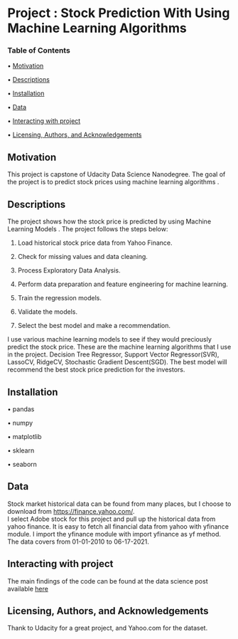 # Project : Stock Prediction With Using Machine Learning Algorithms


### Table of Contents
•	[Motivation](#Motivation)

•	[Descriptions](#Description)

•	[Installation](#Installation)

•	[Data](#Data)

•	[Interacting with project](#Interacting)

•	[Licensing, Authors, and Acknowledgements](#Licensing)


## Motivation <a name="Motivation"></a>

This project is capstone of Udacity Data Science Nanodegree. The goal of the project is to predict stock prices using machine learning algorithms . 



## Descriptions <a name="Descriptions"></a>

The project shows how the stock price is predicted by using Machine Learning Models . The project follows the steps below:

1. Load historical stock price data from Yahoo Finance.

2. Check for missing values and data cleaning.
 
3. Process Exploratory Data Analysis.

4. Perform data preparation and feature engineering for machine learning.

5. Train the regression models.

6. Validate the models.

7. Select the best model and make a recommendation.


I use various machine learning models to see if they would preciously predict the stock price. These are the machine learning algorithms that I use in the project. Decision Tree Regressor, Support Vector Regressor(SVR), LassoCV, RidgeCV, Stochastic Gradient Descent(SGD).
The best model will recommend the best stock price prediction for the investors.

## Installation <a name="Installation"></a>

• pandas

• numpy

• matplotlib

• sklearn

• seaborn


## Data <a name="Data"></a>

Stock market historical data can be found from many places, but I choose to download from https://finance.yahoo.com/.  
I select Adobe stock for this project and pull up the historical data from yahoo finance. It is easy to fetch all financial data from yahoo with yfinance module.
I import the yfinance module with import yfinance as yf method. The data covers  from 01-01-2010 to 06-17-2021.

## Interacting with project
The main findings of the code can be found at the  data science post available [here](https://hayirici.medium.com/stock-price-prediction-using-machine-learning-algorithms-961e6dce74f2)

## Licensing, Authors, and Acknowledgements<a name="Licensing"></a>

Thank to  Udacity for a great project, and Yahoo.com for the dataset.

